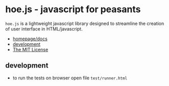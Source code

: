 hoe.js - javascript for peasants
===================================

`hoe.js` is a lightweight javascript library designed to streamline the
creation of user interface in HTML/javascript.

* [homepage/docs](http://schettino72.github.com/hoe.js)
* [development](https://github.com/schettino72/hoe.js)
* [The MIT License](https://github.com/schettino72/hoe.js/blob/master/LICENSE)


development
-------------

 * to run the tests on browser open file `test/runner.html`

